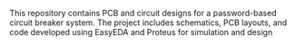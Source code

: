 This repository contains PCB and circuit designs for a password-based circuit breaker system. The project includes schematics, PCB layouts, and code developed using EasyEDA and Proteus for simulation and design
